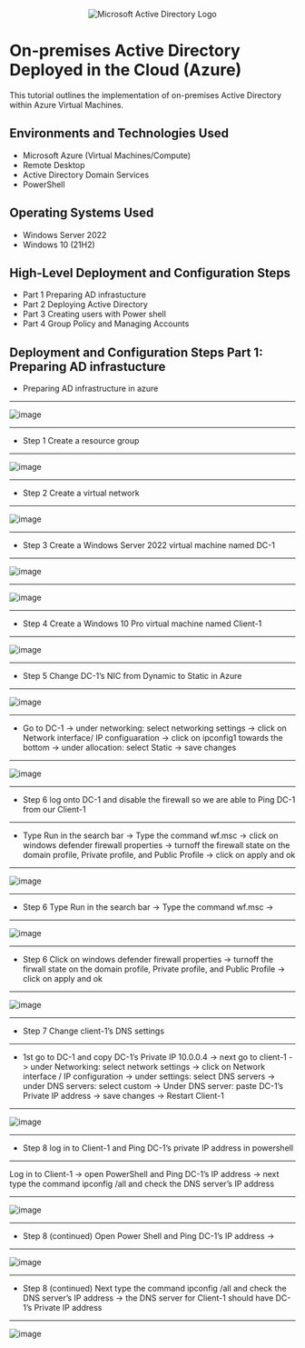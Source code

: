 <p align="center">
<img src="https://i.imgur.com/pU5A58S.png" alt="Microsoft Active Directory Logo"/>
</p>

<h1>On-premises Active Directory Deployed in the Cloud (Azure)</h1>
This tutorial outlines the implementation of on-premises Active Directory within Azure Virtual Machines.<br />




<h2>Environments and Technologies Used</h2>

- Microsoft Azure (Virtual Machines/Compute)
- Remote Desktop
- Active Directory Domain Services
- PowerShell

<h2>Operating Systems Used </h2>

- Windows Server 2022
- Windows 10 (21H2)

<h2>High-Level Deployment and Configuration Steps</h2>

- Part 1 Preparing AD infrastucture
- Part 2 Deploying Active Directory 
- Part 3 Creating users with Power shell
- Part 4 Group Policy and Managing Accounts

<h2>Deployment and Configuration Steps Part 1: Preparing AD infrastucture</h2>

- Preparing AD infrastructure in azure

------------


![image](https://github.com/user-attachments/assets/8fd1e0f9-ebc8-40ff-86db-544ac4b11a50)


----------

- Step 1 Create a resource group

----------


![image](https://github.com/user-attachments/assets/66ad7e5c-5d86-4c54-ae70-f20fbb7bc764)

----------------------

- Step 2 Create a virtual network

------------

![image](https://github.com/user-attachments/assets/79e22a53-ff4a-45e8-9498-5c6d249c1c96)



---------------

- Step 3 Create a Windows Server 2022 virtual machine named DC-1

-------------
![image](https://github.com/user-attachments/assets/d1a82508-dada-40e5-9cf2-d4abcc82b521)

---------

![image](https://github.com/user-attachments/assets/2c3c02be-ee18-473c-83d5-b652ae9bed6a)

------------

- Step 4 Create a Windows 10 Pro virtual machine named Client-1

-----------

![image](https://github.com/user-attachments/assets/914a8f7a-05c2-4a76-827d-5f6826c121fd)


-----------

- Step 5 Change DC-1’s NIC from Dynamic to Static in Azure

----------

![image](https://github.com/user-attachments/assets/232ea8c1-b8c4-41f8-a3f2-5e86dad63e2d)

------------------


- Go to DC-1 -> under networking: select networking settings -> click on Network interface/ IP configuaration -> click on ipconfig1 towards the bottom -> under allocation: select Static -> save changes

------

![image](https://github.com/user-attachments/assets/e06b1311-cee3-44f2-9b97-4a5a6f37996a)



---------

- Step 6 log onto DC-1 and disable the firewall so we are able to Ping DC-1 from our Client-1

---------


- Type Run in the search bar -> Type the command wf.msc -> click on windows defender firewall properties -> turnoff the firewall state on the domain profile, Private profile, and Public Profile -> click on apply and ok 

----------

![image](https://github.com/user-attachments/assets/9ec484b2-06a0-45f9-a366-83ed07ab691d)


-----------


- Step 6 Type Run in the search bar -> Type the command wf.msc ->


--------------

  ![image](https://github.com/user-attachments/assets/71bf18e7-87eb-45f0-aae2-87acf9e073df)




----------


- Step 6 Click on windows defender firewall properties -> turnoff the firwall state on the domain profile, Private profile, and Public Profile -> click on apply and ok

-----------


![image](https://github.com/user-attachments/assets/b08f6ec2-3a4c-4b76-a55a-fb20b25edefd)



------------

- Step 7 Change client-1’s DNS settings

---------

- 1st go to DC-1 and copy DC-1’s Private IP 10.0.0.4 -> next go to client-1 -> under Networking: select network settings -> click on Network interface / IP configuration -> under settings: select DNS servers -> under DNS servers: select custom -> Under DNS server: paste DC-1’s Private IP address -> save changes -> Restart Client-1

-------------

![image](https://github.com/user-attachments/assets/58da03ce-32da-4e7f-a2dd-8861bf9a1fc3)


----------


- Step 8  log in to Client-1 and Ping DC-1’s private IP address in powershell

---------


Log in to Client-1 -> open PowerShell and Ping DC-1’s IP address -> next type the command ipconfig /all and check the DNS server’s IP address 

---------------

![image](https://github.com/user-attachments/assets/860ce915-ce02-4942-9391-d82a25f78a7f)



---------

- Step 8 (continued) Open Power Shell and Ping DC-1’s IP address ->

----------


![image](https://github.com/user-attachments/assets/76f40ab7-9013-4746-878a-fed12bd0a1c7)


-------


- Step 8 (continued) Next type the command ipconfig /all and check the DNS server’s IP address -> the DNS server for Client-1 should have DC-1’s Private IP address

------------------

![image](https://github.com/user-attachments/assets/a9387ba6-1720-402a-8706-e6f772c2f558)


